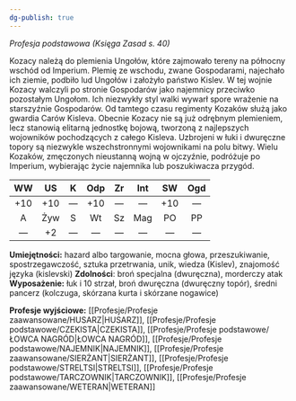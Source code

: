 ```yaml
---
dg-publish: true
---
```

*Profesja podstawowa (Księga Zasad s. 40)*

Kozacy należą do plemienia Ungołów, które zajmowało tereny na północny wschód od Imperium. Plemię ze wschodu, zwane Gospodarami, najechało ich ziemie, podbiło lud Ungołów i założyło państwo Kislev. W tej wojnie Kozacy walczyli po stronie Gospodarów jako najemnicy przeciwko pozostałym Ungołom. Ich niezwykły styl walki wywarł spore wrażenie na starszyźnie Gospodarów. Od tamtego czasu regimenty Kozaków służą jako gwardia Carów Kisleva. Obecnie Kozacy nie są już odrębnym plemieniem, lecz stanowią elitarną jednostkę bojową, tworzoną z najlepszych wojowników pochodzących z całego Kisleva. Uzbrojeni w łuki i dwuręczne topory są niezwykle wszechstronnymi wojownikami na polu bitwy. Wielu Kozaków, zmęczonych nieustanną wojną w ojczyźnie, podróżuje po Imperium, wybierając życie najemnika lub poszukiwacza przygód.

| WW  | US  |  K  | Odp | Zr  | Int | SW  | Ogd |
|:---:|:---:|:---:|:---:|:---:|:---:|:---:|:---:|
| +10 | +10 |  —  | +10 |  —  |  —  | +10 |  —  |
|  A  | Żyw |  S  | Wt  | Sz  | Mag | PO  | PP  |
|  —  | +2  |  —  |  —  |  —  |  —  |  —  |  —  |

**Umiejętności:** hazard albo targowanie, mocna głowa, przeszukiwanie, spostrzegawczość, sztuka przetrwania, unik, wiedza (Kislev), znajomość języka (kislevski)
**Zdolności**: broń specjalna (dwuręczna), morderczy atak
**Wyposażenie:** łuk i 10 strzał, broń dwuręczna (dwuręczny topór), średni pancerz (kolczuga, skórzana kurta i skórzane nogawice)

**Profesje wyjściowe:** [[Profesje/Profesje zaawansowane/HUSARZ\|HUSARZ]], [[Profesje/Profesje podstawowe/CZEKISTA\|CZEKISTA]], [[Profesje/Profesje podstawowe/ŁOWCA NAGRÓD\|ŁOWCA NAGRÓD]], [[Profesje/Profesje podstawowe/NAJEMNIK\|NAJEMNIK]], [[Profesje/Profesje zaawansowane/SIERŻANT\|SIERŻANT]], [[Profesje/Profesje podstawowe/STRELTSI\|STRELTSI]], [[Profesje/Profesje podstawowe/TARCZOWNIK\|TARCZOWNIK]], [[Profesje/Profesje zaawansowane/WETERAN\|WETERAN]]